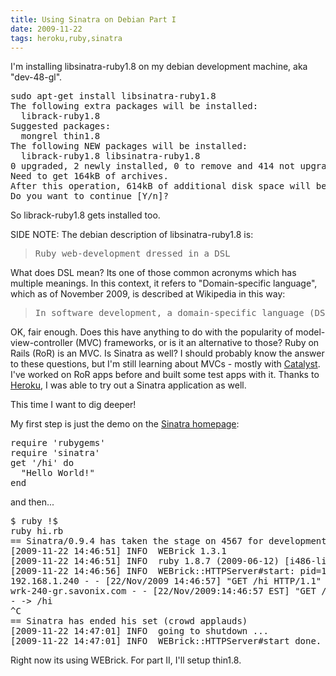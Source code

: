```yaml
---
title: Using Sinatra on Debian Part I
date: 2009-11-22
tags: heroku,ruby,sinatra
---
```

I'm installing libsinatra-ruby1.8 on my debian development machine, aka "dev-48-gl".

<pre class="sh_sh">
sudo apt-get install libsinatra-ruby1.8
The following extra packages will be installed:
  librack-ruby1.8
Suggested packages:
  mongrel thin1.8
The following NEW packages will be installed:
  librack-ruby1.8 libsinatra-ruby1.8
0 upgraded, 2 newly installed, 0 to remove and 414 not upgraded.
Need to get 164kB of archives.
After this operation, 614kB of additional disk space will be used.
Do you want to continue [Y/n]?
</pre>

So librack-ruby1.8 gets installed too.

SIDE NOTE: The debian description of libsinatra-ruby1.8 is:

<blockquote><pre>
Ruby web-development dressed in a DSL
</pre></blockquote>

What does DSL mean? Its one of those common acronyms which has multiple meanings. In this context, it refers to "Domain-specific language", which as of November 2009, is described at Wikipedia in this way:

<blockquote class="svxlb"><pre>
In software development, a domain-specific language (DSL) is a programming language or specification language dedicated to a particular problem domain, a particular problem representation technique, and/or a particular solution technique. The concept isn't new--special-purpose programming languages and all kinds of modeling/specification languages have always existed, but the term has become more popular due to the rise of domain-specific modeling.
</pre></blockquote>

OK, fair enough. Does this have anything to do with the popularity of model-view-controller (MVC) frameworks, or is it an alternative to those? Ruby on Rails (RoR) is an MVC. Is Sinatra as well? I should probably know the answer to these questions, but I'm still learning about MVCs - mostly with <a href="http://www.docunext.com/" title="My wiki notes on Catalyst">Catalyst</a>. I've worked on RoR apps before and built some test apps with it. Thanks to <a href="http://www.docunext.com/2009/08/heroku/" title="My notes on Heroku at docunext.com">Heroku</a>, I was able to try out a Sinatra application as well.

This time I want to dig deeper!

My first step is just the demo on the [Sinatra homepage](http://www.sinatrarb.com/):

<pre class="sh_ruby">
require 'rubygems'
require 'sinatra'
get '/hi' do
  "Hello World!"
end
</pre>

and then...

<pre class="sh_sh">
$ ruby !$
ruby hi.rb
== Sinatra/0.9.4 has taken the stage on 4567 for development with backup from WEBrick
[2009-11-22 14:46:51] INFO  WEBrick 1.3.1
[2009-11-22 14:46:51] INFO  ruby 1.8.7 (2009-06-12) [i486-linux]
[2009-11-22 14:46:56] INFO  WEBrick::HTTPServer#start: pid=15683 port=4567
192.168.1.240 - - [22/Nov/2009 14:46:57] "GET /hi HTTP/1.1" 200 12 0.0045
wrk-240-gr.savonix.com - - [22/Nov/2009:14:46:57 EST] "GET /hi HTTP/1.1" 200 12
- -> /hi
^C
== Sinatra has ended his set (crowd applauds)
[2009-11-22 14:47:01] INFO  going to shutdown ...
[2009-11-22 14:47:01] INFO  WEBrick::HTTPServer#start done.
</pre>

Right now its using WEBrick. For part II, I'll setup thin1.8.

